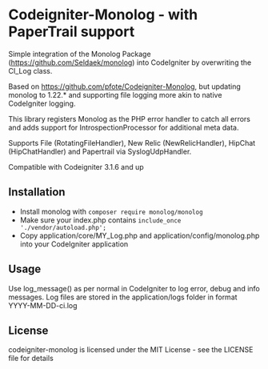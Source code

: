 Codeigniter-Monolog - with PaperTrail support
===================

Simple integration of the Monolog Package (https://github.com/Seldaek/monolog) into CodeIgniter by overwriting the CI_Log class.

Based on https://github.com/pfote/Codeigniter-Monolog, but updating monolog to 1.22.* and supporting file logging more akin to native CodeIgniter logging.

This library registers Monolog as the PHP error handler to catch all errors and adds support for IntrospectionProcessor for additional meta data.

Supports File (RotatingFileHandler), New Relic (NewRelicHandler), HipChat (HipChatHandler) and Papertrail via SyslogUdpHandler.

Compatible with Codeigniter 3.1.6 and up

Installation
------------
* Install monolog with ```composer require monolog/monolog```
* Make sure your index.php contains  ```include_once './vendor/autoload.php';```
* Copy application/core/MY_Log.php and application/config/monolog.php into your CodeIgniter application

Usage
-----
Use log_message() as per normal in CodeIgniter to log error, debug and info messages. Log files are stored in the application/logs folder in format YYYY-MM-DD-ci.log

License
-------

codeigniter-monolog is licensed under the MIT License - see the LICENSE file for details
